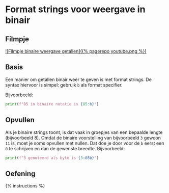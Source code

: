 # Format strings voor weergave in binair

## Filmpje
[![Filmpje binaire weergave getallen]({% pagerepo youtube.png %})](https://www.youtube.com/watch?v=W4z-2SNs94g)

## Basis
Een manier om getallen binair weer te geven is met format strings. De syntax hiervoor is simpel: gebruik `b` als format specifier.

Bijvoorbeeld:

```python
print(f"85 in binaire notatie is {85:b}")
```

## Opvullen
Als je binaire strings toont, is dat vaak in groepjes van een bepaalde lengte (bijvoorbeeld 8). Omdat de binaire voorstelling van bijvoorbeeld `3` gewoon `11` is, moet je soms opvullen met nullen. Dat doe je door voor de `b` eerst een `0` te schrijven en dan de gewenste breedte. Bijvoorbeeld:

```python
print(f"3 genoteerd als byte is {3:08b}")
```

## Oefening
{% instructions %}
